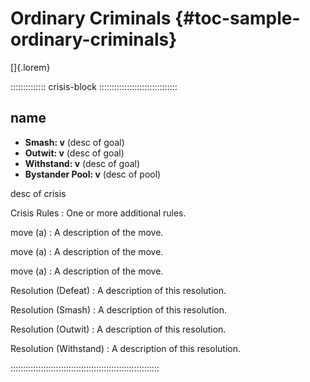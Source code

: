 # Ordinary Criminals {#toc-sample-ordinary-criminals}

[]{.lorem}

:::::::::::::: crisis-block :::::::::::::::::::::::::::::::
## name

- **Smash: v** (desc of goal)
- **Outwit: v** (desc of goal)
- **Withstand: v** (desc of goal)
- **Bystander Pool: v** (desc of pool)

desc of crisis

Crisis Rules
:   One or more additional rules.

move (a)
:   A description of the move.

move (a)
:   A description of the move.

move (a)
:   A description of the move.

Resolution (Defeat)
:   A description of this resolution.

Resolution (Smash)
:   A description of this resolution.

Resolution (Outwit)
:   A description of this resolution.

Resolution (Withstand)
:   A description of this resolution.

:::::::::::::::::::::::::::::::::::::::::::::::::::::::::::

